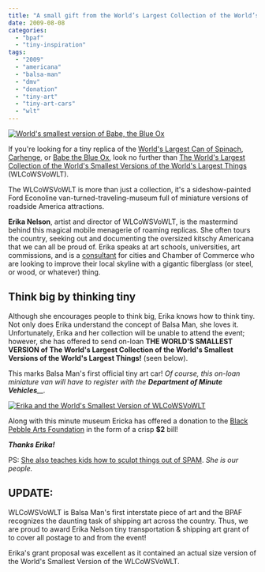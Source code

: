 ```yaml
---
title: "A small gift from the World’s Largest Collection of the World’s Smallest Versions of the World’s Largest Things!"
date: 2009-08-08
categories: 
  - "bpaf"
  - "tiny-inspiration"
tags: 
  - "2009"
  - "americana"
  - "balsa-man"
  - "dmv"
  - "donation"
  - "tiny-art"
  - "tiny-art-cars"
  - "wlt"
---
```


[![World's smallest version of Babe, the Blue Ox](/images/WLT-babe.jpg)](http://www.flickr.com/photos/worldslargestthings/964381925/)

If you're looking for a tiny replica of the [World's Largest Can of Spinach](http://www.worldslargestthings.com/arkansas/spinachcan.htm), [Carhenge](http://www.worldslargestthings.com/mobilemuseum.htm), or [Babe the Blue Ox](http://www.worldslargestthings.com/minnesota/babe.htm), look no further than [The World's Largest Collection of the World's Smallest Versions of the World's Largest Things](http://www.worldslargestthings.com/index.htm) (WLCoWSVoWLT).

The WLCoWSVoWLT is more than just a collection, it's a sideshow-painted Ford Econoline van-turned-traveling-museum full of miniature versions of roadside America attractions.

**Erika Nelson**, artist and director of WLCoWSVoWLT, is the mastermind behind this magical mobile menagerie of roaming replicas. She often tours the country, seeking out and documenting the oversized kitschy Americana that we can all be proud of. Erika speaks at art schools, universities, art commissions, and is a [consultant](http://www.worldslargestthings.com/scheduleavisit.htm) for cities and Chamber of Commerce who are looking to improve their local skyline with a gigantic fiberglass (or steel, or wood, or whatever) thing.

## Think big by thinking tiny

Although she encourages people to think big, Erika knows how to think tiny. Not only does Erika understand the concept of Balsa Man, she loves it. Unfortunately, Erika and her collection will be unable to attend the event; however, she has offered to send on-loan **THE WORLD'S SMALLEST VERSION of The World's Largest Collection of the World's Smallest Versions of the World's Largest Things!** (seen below).

This marks Balsa Man's first official tiny art car! _Of course, this on-loan miniature van will have to register with the **Department of Minute Vehicles**__._

[![Erika and the World's Smallest Version of WLCoWSVoWLT](/images/WLCoWSVoWLT.jpg)](http://balsaman.org/wp-content/uploads/2009/08/WLCoWSVoWLT.jpg)

Along with this minute museum Ericka has offered a donation to the [Black Pebble Arts Foundation](http://balsaman.org/donate/) in the form of a crisp **$2** bill!

_**Thanks Erika!**_

PS: [She also teaches kids how to sculpt things out of SPAM](http://www.flickr.com/photos/topekalibrary/sets/72157601128847553/). _She is our people._

## UPDATE:

WLCoWSVoWLT is Balsa Man's first interstate piece of art and the BPAF recognizes the daunting task of shipping art across the country. Thus, we are proud to award Erika Nelson tiny transportation & shipping art grant of to cover all postage to and from the event!

Erika's grant proposal was excellent as it contained an actual size version of the World's Smallest Version of the WLCoWSVoWLT.
